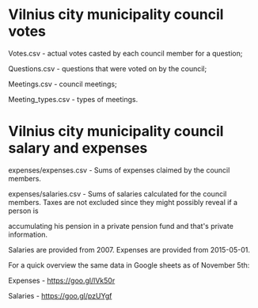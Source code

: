 # Vilnius city municipality council votes


Votes.csv - actual votes casted by each council member for a question;

Questions.csv - questions that were voted on by the council;

Meetings.csv - council meetings;

Meeting_types.csv - types of meetings.


# Vilnius city municipality council salary and expenses


expenses/expenses.csv - Sums of expenses claimed by the council members.

expenses/salaries.csv - Sums of salaries calculated for the council members. Taxes are not excluded since they might possibly reveal if a person is 

accumulating his pension in a private pension fund and that's private information.


Salaries are provided from 2007. Expenses are provided from 2015-05-01.


For a quick overview the same data in Google sheets as of November 5th:


Expenses - https://goo.gl/lVk50r

Salaries - https://goo.gl/pzUYgf
